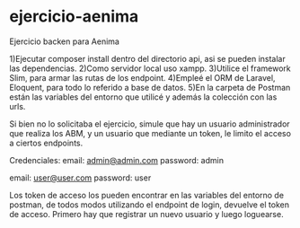 # ejercicio-aenima
Ejercicio backen para Aenima

1)Ejecutar composer install dentro del directorio api, asi se pueden instalar las dependencias.
2)Como servidor local uso xampp.
3)Utilice el framework Slim, para armar las rutas de los endpoint.
4)Empleé el ORM de Laravel, Eloquent, para todo lo referido a base de datos.
5)En la carpeta de Postman están las variables del entorno que utilicé y además la colección con las urls.

Si bien no lo solicitaba el ejercicio, simule que hay un usuario administrador que realiza los ABM, y un usuario
que mediante un token, le limito el acceso a ciertos endpoints.

Credenciales:
email: admin@admin.com
password: admin

email: user@user.com
password: user

Los token de acceso los pueden encontrar en las variables del entorno de postman, de todos modos utilizando el endpoint
de login, devuelve el token de acceso.
Primero hay que registrar un nuevo usuario y luego loguearse.
